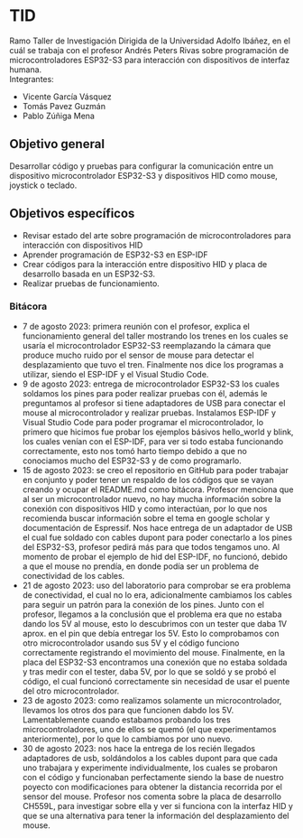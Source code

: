 # TID
Ramo Taller de Investigación Dirigida de la Universidad Adolfo Ibáñez, en el cuál se trabaja con el profesor Andrés Peters Rivas sobre programación de microcontroladores ESP32-S3 para interacción
con dispositivos de interfaz humana.  
Integrantes:
- Vicente García Vásquez
- Tomás Pavez Guzmán
- Pablo Zúñiga Mena

## Objetivo general
Desarrollar código y pruebas para configurar la comunicación entre un dispositivo microcontrolador ESP32-S3 y dispositivos HID como mouse, joystick o teclado.

## Objetivos específicos
- Revisar estado del arte sobre programación de microcontroladores para interacción con dispositivos HID
- Aprender programación de ESP32-S3 en ESP-IDF
- Crear códigos para la interacción entre dispositivo HID y placa de desarrollo basada en un ESP32-S3.
- Realizar pruebas de funcionamiento.

### Bitácora
- 7 de agosto 2023: primera reunión con el profesor, explica el funcionamiento general del taller mostrando los trenes en los cuales se usaría el microcontrolador ESP32-S3 reemplazando la cámara que produce mucho ruido por el sensor de mouse para detectar el desplazamiento que tuvo el tren. Finalmente nos dice los programas a utilizar, siendo el ESP-IDF y el Visual Studio Code.
- 9 de agosto 2023: entrega de microcontrolador ESP32-S3 los cuales soldamos los pines para poder realizar pruebas con él, además le preguntamos al profesor si tiene adaptadores de USB para conectar el mouse al microcontrolador y realizar pruebas. Instalamos ESP-IDF y Visual Studio Code para poder programar el microcontrolador, lo primero que hicimos fue probar los ejemplos básivos hello_world y blink, los cuales venían con el ESP-IDF, para ver si todo estaba funcionando correctamente, esto nos tomó harto tiempo debido a que no conociamos mucho del ESP32-S3 y de como programarlo.
- 15 de agosto 2023: se creo el repositorio en GitHub para poder trabajar en conjunto y poder tener un respaldo de los códigos que se vayan creando y ocupar el README.md como bitácora. Profesor menciona que al ser un microcontrolador nuevo, no hay mucha información sobre la conexión con dispositivos HID y como interactúan, por lo que nos recomienda buscar información sobre el tema en google scholar y documentación de Espressif. Nos hace entrega de un adaptador de USB el cual fue soldado con cables dupont para poder conectarlo a los pines del ESP32-S3, profesor pedirá más para que todos tengamos uno. Al momento de probar el ejemplo de hid del ESP-IDF, no funcionó, debido a que el mouse no prendía, en donde podía ser un problema de conectividad de los cables.
- 21 de agosto 2023: uso del laboratorio para comprobar se era problema de conectividad, el cual no lo era, adicionalmente cambiamos los cables para seguir un patrón para la conexión de los pines. Junto con el profesor, llegamos a la conclusión que el problema era que no estaba dando los 5V al mouse, esto lo descubrimos con un tester que daba 1V aprox. en el pin que debía entregar los 5V. Esto lo comprobamos con otro microcontrolador usando sus 5V y el código funciono correctamente registrando el movimiento del mouse. Finalmente, en la placa del ESP32-S3 encontramos una conexión que no estaba soldada y tras medir con el tester, daba 5V, por lo que se soldó y se probó el código, el cual funcionó correctamente sin necesidad de usar el puente del otro microcontrolador.
- 23 de agosto 2023: como realizamos solamente un microcontrolador, llevamos los otros dos para que funcionen dabdo los 5V. Lamentablemente cuando estabamos probando los tres microcontroladores, uno de ellos se quemó (el que experimentamos anteriormente), por lo que lo cambiamos por uno nuevo.
- 30 de agosto 2023: nos hace la entrega de los recién llegados adaptadores de usb, soldándolos a los cables dupont para que cada uno trabajara y experimente individualmente, los cuales se probaron con el código y funcionaban perfectamente siendo la base de nuestro poyecto con modificaciones para obtener la distancia recorrida por el sensor del mouse. Profesor nos comenta sobre la placa de desarrollo CH559L, para investigar sobre ella y ver si funciona con la interfaz HID y que se una alternativa para tener la información del desplazamiento del mouse.
